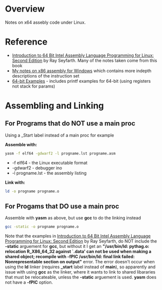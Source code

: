 # Overview

Notes on x64 assebly code under Linux.

# Reference

* [Introduction to 64 Bit Intel Assembly Language Programming for Linux: Second Edition](https://www.amazon.com/gp/product/B008H7HL3M/ref=oh_aui_d_detailpage_o00_?ie=UTF8&psc=1) by Ray Seyfarth.  Many of the notes taken come from this book
* [My notes on x86 assembly for Windows](https://github.com/GitLeeRepo/x86Andx64AsmNotes/blob/master/Windows_x86AsmNotes.md) which contains more indepth descriptions of the instruction set
* [64-bit Examples](https://www.csee.umbc.edu/portal/help/nasm/sample_64.shtml) - includes printf examples for 64-bit (using registers not stack for params)

# Assembling and Linking

## For Programs that do NOT use a main proc 

Using a _Start label instead of a main proc for example

**Assemble with:**

```bash
yasm -f elf64 -gdwarf2 -l progname.lst progname.asm
```

* -f elf64 - the Linux executable format
* -gdwarf2 - debugger ino
* -l progname.lst - the assembly listing

**Link with:**

```bash
ld -o progname progname.o
```

## For Progams that DO use a main proc

Assemble with **yasm** as above, but use **gcc** to do the linking instead

```bash
gcc -static -o progname progname.o
```
Note that the examples in [Introduction to 64 Bit Intel Assembly Language Programming for Linux: Second Edition](https://www.amazon.com/gp/product/B008H7HL3M/ref=oh_aui_d_detailpage_o00_?ie=UTF8&psc=1) by Ray Seyfarth, do NOT include the **-static** arguement for **gcc**, but without it I get an **"/usr/bin/ld: pythag.o: relocation R_X86_64_32 against `.data' can not be used when making a shared object; recompile with -fPIC /usr/bin/ld: final link failed: Nonrepresentable section on output"** error.  The error doesn't occur when using the **ld** linker (requires **_start** label instead of **main**), so apparently and issue with using **gcc** as the linker, where it wants to link to shared libararies that must be relocateable, unless the **-static** arguement is used.  **yasm** does not have a **-fPIC** option.
